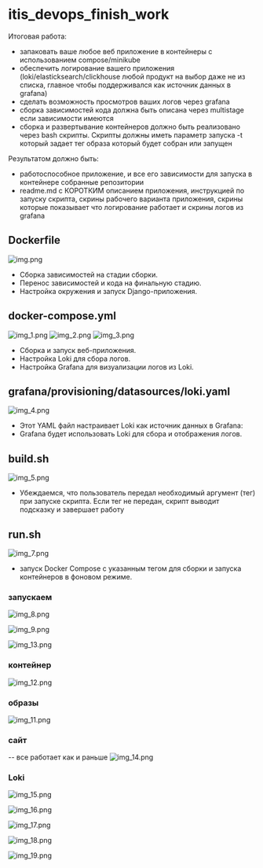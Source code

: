 # itis_devops_finish_work

Итоговая работа:
* запаковать ваше любое веб приложение в контейнеры с использованием compose/minikube
* обеспечить логирование вашего приложения (loki/elasticksearch/clickhouse любой продукт на выбор даже не из списка, главное чтобы поддерживался как источник данных в grafana)
* сделать возможность просмотров ваших логов через grafana
* сборка зависимостей кода должна быть описана через multistage если зависимости имеются
* сборка и развертывание контейнеров должно быть реализовано через bash скрипты. Скрипты должны иметь параметр запуска -t который задает тег образа который будет собран или запущен

Результатом должно быть:
* работоспособное приложение, и все его зависимости для запуска в контейнере собранные репозитории
* readme.md с КОРОТКИМ описанием приложения, инструкцией по запуску скрипта, скрины рабочего варианта приложения, скрины которые показывает что логирование работает и скрины логов из grafana

###

## Dockerfile

![img.png](img.png)

- Сборка зависимостей на стадии сборки.
- Перенос зависимостей и кода на финальную стадию.
- Настройка окружения и запуск Django-приложения.


## docker-compose.yml

![img_1.png](img_1.png)
![img_2.png](img_2.png)
![img_3.png](img_3.png)

- Сборка и запуск веб-приложения.
- Настройка Loki для сбора логов.
- Настройка Grafana для визуализации логов из Loki.

## grafana/provisioning/datasources/loki.yaml

![img_4.png](img_4.png)

- Этот YAML файл настраивает Loki как источник данных в Grafana:
- Grafana будет использовать Loki для сбора и отображения логов.

## build.sh

![img_5.png](img_5.png)

- Убеждаемся, что пользователь передал необходимый аргумент (тег) при запуске скрипта. Если тег не передан, скрипт выводит подсказку и завершает работу

## run.sh

![img_7.png](img_7.png)

- запуск Docker Compose с указанным тегом для сборки и запуска контейнеров в фоновом режиме.


### запускаем 
![img_8.png](img_8.png)

![img_9.png](img_9.png)

![img_13.png](img_13.png)

### контейнер

![img_12.png](img_12.png)

### образы 

![img_11.png](img_11.png)


### сайт
-- все работает как и раньше
![img_14.png](img_14.png)

### Loki

![img_15.png](img_15.png)

![img_16.png](img_16.png)

![img_17.png](img_17.png)

![img_18.png](img_18.png)

![img_19.png](img_19.png)


